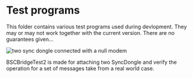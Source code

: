 # Test programs
This folder contains various test programs used during devlopment. They may or may not work together with the current version. There are no guarantees given...

![two sync dongle connected with a null modem](https://i.imgur.com/1LzmD9Rl.jpg)

BSCBridgeTest2 is made for attaching two SyncDongle and verify the operation for a set of messages take from a real world case.

